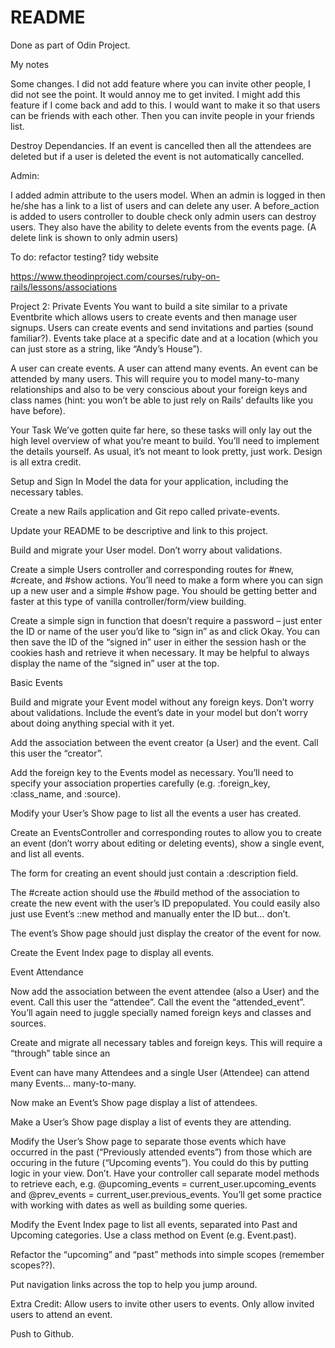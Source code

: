 # README

Done as part of Odin Project.

My notes

Some changes.  I did not add feature where you can invite other people, I did not see the point.
It would annoy me to get invited. I might add this feature if I come back and add to this.
I would want to make it so that users can be friends with each other. Then you can invite people in your friends list.

Destroy Dependancies.
If an event is cancelled then all the attendees are deleted but if a user is deleted the event is not automatically cancelled. 

Admin:

I added admin attribute to the users model. 
When an admin is logged in then he/she has a link to a list of users and can delete any user.
A before_action is added to users controller to double check only admin users can destroy users.
They also have the ability to delete events from the events page. (A delete link is shown to only admin users)


To do:
refactor
testing?
tidy website


https://www.theodinproject.com/courses/ruby-on-rails/lessons/associations


Project 2: Private Events
You want to build a site similar to a private Eventbrite which allows users to create events and then manage user signups. Users can create events and send invitations and parties (sound familiar?). Events take place at a specific date and at a location (which you can just store as a string, like “Andy’s House”).

A user can create events. A user can attend many events. An event can be attended by many users. This will require you to model many-to-many relationships and also to be very conscious about your foreign keys and class names (hint: you won’t be able to just rely on Rails’ defaults like you have before).

Your Task
We’ve gotten quite far here, so these tasks will only lay out the high level overview of what you’re meant to build. You’ll need to implement the details yourself. As usual, it’s not meant to look pretty, just work. Design is all extra credit.

Setup and Sign In
Model the data for your application, including the necessary tables.

Create a new Rails application and Git repo called private-events.

Update your README to be descriptive and link to this project.

Build and migrate your User model. Don’t worry about validations.

Create a simple Users controller and corresponding routes for #new, #create, and #show actions. You’ll need to make a form where you can sign up a new user and a simple #show page. You should be getting better and faster at this type of vanilla controller/form/view building.

Create a simple sign in function that doesn’t require a password – just enter the ID or name of the user you’d like to “sign in” as and click Okay. You can then save the ID of the “signed in” user in either the session hash or the cookies hash and retrieve it when necessary. It may be helpful to always display the name of the “signed in” user at the top.

Basic Events

Build and migrate your Event model without any foreign keys. Don’t worry about validations. Include the event’s date in your model but don’t worry about doing anything special with it yet.

Add the association between the event creator (a User) and the event. Call this user the “creator”. 

Add the foreign key to the Events model as necessary. You’ll need to specify your association properties carefully (e.g. :foreign_key, :class_name, and :source).

Modify your User’s Show page to list all the events a user has created.

Create an EventsController and corresponding routes to allow you to create an event (don’t worry about editing or deleting events), show a single event, and list all events.

The form for creating an event should just contain a :description field.

The #create action should use the #build method of the association to create the new event with the user’s ID prepopulated. You could easily also just use Event’s ::new method and manually enter the ID but… don’t.

The event’s Show page should just display the creator of the event for now.

Create the Event Index page to display all events.

Event Attendance

Now add the association between the event attendee (also a User) and the event. Call this user the “attendee”. Call the event the “attended_event”. You’ll again need to juggle specially named foreign keys and classes and sources.

Create and migrate all necessary tables and foreign keys. This will require a “through” table since an 

Event can have many Attendees and a single User (Attendee) can attend many Events… many-to-many.

Now make an Event’s Show page display a list of attendees.

Make a User’s Show page display a list of events they are attending.

Modify the User’s Show page to separate those events which have occurred in the past (“Previously attended events”) from those which are occuring in the future (“Upcoming events”). You could do this by putting logic in your view. Don’t. Have your controller call separate model methods to retrieve each, e.g. @upcoming_events = current_user.upcoming_events and @prev_events = current_user.previous_events. You’ll get some practice with working with dates as well as building some queries.

Modify the Event Index page to list all events, separated into Past and Upcoming categories. Use a class method on Event (e.g. Event.past).

Refactor the “upcoming” and “past” methods into simple scopes (remember scopes??).

Put navigation links across the top to help you jump around.

Extra Credit: Allow users to invite other users to events. Only allow invited users to attend an event.

Push to Github.
